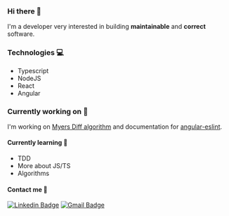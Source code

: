 ### Hi there 👋

I'm a developer very interested in building **maintainable** and **correct** software.

### Technologies :computer:

- Typescript
- NodeJS
- React
- Angular

### Currently working on :hammer:

I'm working on [Myers Diff algorithm](https://github.com/gSarciotto/myers-diff) and documentation for [angular-eslint](https://github.com/angular-eslint/angular-eslint).

#### Currently learning :green_book:
  - TDD
  - More about JS/TS
  - Algorithms
  
#### Contact me :link:
  [![Linkedin Badge](https://img.shields.io/badge/-GiovanniSarciotto-blue?style=flat-square&logo=Linkedin&logoColor=white&link=https://www.linkedin.com/in/gsarciotto/)](https://www.linkedin.com/in/giovanni-sarciotto/)
  [![Gmail Badge](https://img.shields.io/badge/-giovanni.sarciotto@alumni.usp.br-c14438?style=flat-square&logo=Gmail&logoColor=white&link=mailto:giovanni.sarciotto@alumni.usp.br)](mailto:giovanni.sarciotto@alumni.usp.br)

